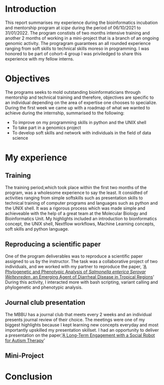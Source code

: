 # Introduction
This report summarises my experience during the bioinformatics incubation and mentorship program at *icipe* during the period of 06/10/2021 to 31/01/2022. The program constists of two months intensive training and another 2 months of working in a mini-project that is a branch of an ongoing genomic activity. The progragram guarantees an all rounded experience ranging from soft skills to technical skills moreso in programming.
I was honored to be part of cohort-4 group I was priviledged to share this experience with my fellow interns.

# Objectives
The programs seeks to mold outstanding bioinformaticians through mentorship and technical training and therefore, objectives are specific to an individual depending on the area of expertise one chooses to specialize. During the first week we came up with a roadmap of what we wanted to achieve during the internship, summarised to the following:

* To improve on my programming skills in python and the UNIX shell
* To take part in a genomics project
* To develop soft skills and network with individuals in the field of data science 

# My experience
## Training
The training period,which took place within the first two months of the program, was a wholesome experience to say the least. It considted of activities ranging from simple softskills such as presentation skills to technical training of computer programs and languages such as python and the UNIX shell. It was a rigorous process which was made simple and achieveable with the help of a great team at the Molecular Biology and Bioinformatics Unit.
My highlights included an introduction to bionformatics concept, the UNIX shell, Nextflow workflows, Machine Learning concepts, soft skills and python language.

## Reproducing a scientific paper
One of the program deliverables was to reproduce a scientific paper assigned to us by the instructor. The task was a collaborative project of two individuals, and we worked with my partner to reproduce the paper, '[A Phylogenetic and Phenotypic Analysis of *Salmonella enterica Serovar Weltevreden*, an Emerging Agent of Diarrheal Disease in Tropical Regions](https://www.ncbi.nlm.nih.gov/pmc/articles/PMC4750946/)' 
During this activity, I interacted more with bash scripting, variant calling and phylogenetic and phenotypic analysis.

## Journal club presentation
The MBBU has a journal club that meets every 2 weeks and an individual presents journal review of their choice. The meetings were one of my biggest highlights because I kept learning new concepts everyday and most importantly upskilled my presentation skillset.
I had an opportunity to deliver a presentation on the paper,'[A Long-Term Engagement with a Social Robot for Autism Therapy](https://www.frontiersin.org/articles/10.3389/frobt.2021.669972/full)'

## Mini-Project


# Conclusion
